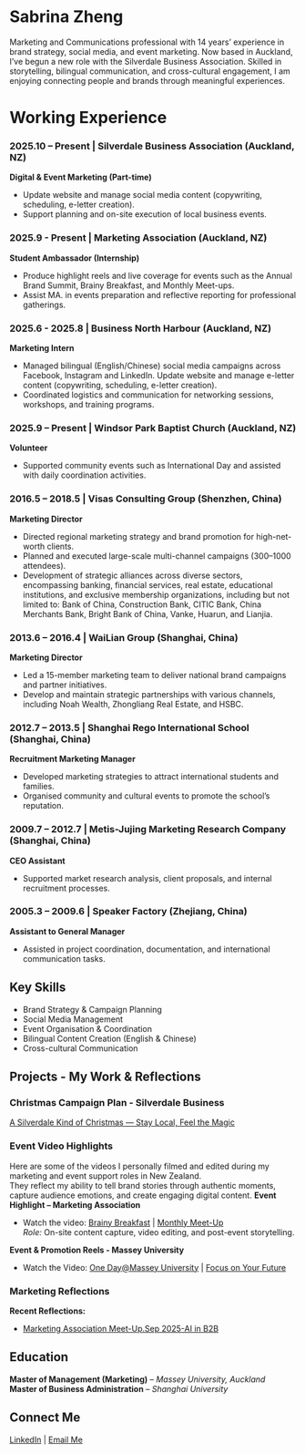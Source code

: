 #   Sabrina Zheng
Marketing and Communications professional with 14 years’ experience in brand strategy, social media, and event marketing. 
Now based in Auckland, I’ve begun a new role with the Silverdale Business Association. Skilled in storytelling, bilingual communication, and cross-cultural engagement, I am enjoying connecting people and brands through meaningful experiences.

#   Working Experience  
### **2025.10 – Present | Silverdale Business Association (Auckland, NZ)**
**Digital & Event Marketing (Part-time)**  
- Update website and manage social media content (copywriting, scheduling, e-letter creation).  
- Support planning and on-site execution of local business events.  

### **2025.9 - Present | Marketing Association (Auckland, NZ)**
**Student Ambassador (Internship)**  
- Produce highlight reels and live coverage for events such as the Annual Brand Summit, Brainy Breakfast, and Monthly Meet-ups.  
- Assist MA. in events preparation and reflective reporting for professional gatherings.  

### **2025.6 - 2025.8 | Business North Harbour (Auckland, NZ)**
**Marketing Intern**  
- Managed bilingual (English/Chinese) social media campaigns across Facebook, Instagram and LinkedIn. Update website and manage e-letter content (copywriting, scheduling, e-letter creation).  
- Coordinated logistics and communication for networking sessions, workshops, and training programs.  

### **2025.9 – Present | Windsor Park Baptist Church (Auckland, NZ)**
**Volunteer**  
- Supported community events such as International Day and assisted with daily coordination activities.  

### **2016.5 – 2018.5 | Visas Consulting Group (Shenzhen, China)**
**Marketing Director**  
- Directed regional marketing strategy and brand promotion for high-net-worth clients.  
- Planned and executed large-scale multi-channel campaigns (300–1000 attendees).  
- Development of strategic alliances across diverse sectors, encompassing banking, financial services, real estate, educational institutions, and exclusive membership organizations, including but not limited to: Bank of China, Construction Bank, CITIC Bank, China Merchants Bank, Bright Bank of China, Vanke, Huarun, and Lianjia.

### **2013.6 – 2016.4 | WaiLian Group (Shanghai, China)**
**Marketing Director**  
- Led a 15-member marketing team to deliver national brand campaigns and partner initiatives.  
- Develop and maintain strategic partnerships with various channels, including Noah Wealth, Zhongliang Real Estate, and
HSBC. 

### **2012.7 – 2013.5 | Shanghai Rego International School (Shanghai, China)**
**Recruitment Marketing Manager**  
- Developed marketing strategies to attract international students and families.  
- Organised community and cultural events to promote the school’s reputation.  

### **2009.7 – 2012.7 | Metis-Jujing Marketing Research Company (Shanghai, China)**
**CEO Assistant**  
- Supported market research analysis, client proposals, and internal recruitment processes.  

### **2005.3 – 2009.6 | Speaker Factory (Zhejiang, China)**
**Assistant to General Manager**  
- Assisted in project coordination, documentation, and international communication tasks.  

## Key Skills
- Brand Strategy & Campaign Planning  
- Social Media Management  
- Event Organisation & Coordination  
- Bilingual Content Creation (English & Chinese)  
- Cross-cultural Communication

## Projects - My Work & Reflections

### Christmas Campaign Plan - Silverdale Business
[A Silverdale Kind of Christmas — Stay Local, Feel the Magic](https://drive.google.com/file/d/1UrOVsrUfsQfZXdC0BzS7xNe6NyfbT4c8/view?usp=sharing)

### Event Video Highlights
Here are some of the videos I personally filmed and edited during my marketing and event support roles in New Zealand.  
They reflect my ability to tell brand stories through authentic moments, capture audience emotions, and create engaging digital content.
**Event Highlight – Marketing Association**  
- Watch the video:
[Brainy Breakfast](https://youtube.com/shorts/FfgbySwHwzM?feature=share)  | [Monthly Meet-Up](https://youtube.com/shorts/CeO3JJ_VcGY?feature=share)  
*Role:* On-site content capture, video editing, and post-event storytelling.  

**Event & Promotion Reels - Massey University**
- Watch the Video:
[One Day@Massey University](https://youtube.com/shorts/hMHBeS45_vw?feature=share) | [Focus on Your Future](https://youtube.com/shorts/IdSLhxBmZIM?feature=share)

### Marketing Reflections
**Recent Reflections:**  
- [Marketing Association Meet-Up.Sep 2025-AI in B2B](https://drive.google.com/file/d/1znP0DhSnTlGgMJ1qAKVKE-4QfbdkIPO5/view?usp=sharing)  

##  Education
**Master of Management (Marketing)** – *Massey University, Auckland*  
**Master of Business Administration** – *Shanghai University*  
 
##  Connect Me 
[LinkedIn](https://www.linkedin.com/in/sabrina-yan-zheng/) | [Email Me](mailto:sabrinaz0603@gmail.com)
